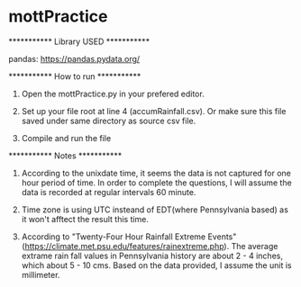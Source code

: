 # mottPractice

***********   Library USED   ***********

pandas: https://pandas.pydata.org/

***********   How to run   ***********

1. Open the mottPractice.py in your prefered editor. 

2. Set up your file root at line 4 (accumRainfall.csv). Or make sure this file saved under same directory as source csv file.

3. Compile and run the file

***********   Notes   ***********

1. According to the unixdate time, it seems the data is not captured for one hour period of time. In order to complete the questions, I will assume the data is recorded at regular intervals 60 minute. 

2. Time zone is using UTC insteand of EDT(where Pennsylvania based) as it won't afftect the result this time.

3. According to "Twenty-Four Hour Rainfall Extreme Events" (https://climate.met.psu.edu/features/rainextreme.php). The average extrame rain fall values in Pennsylvania history are about 2 - 4 inches, which about 5 - 10 cms. Based on the data provided, I assume the unit is millimeter.

